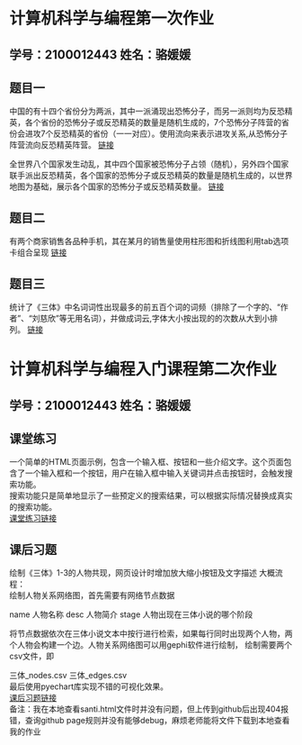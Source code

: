 # 计算机科学与编程第一次作业
## 学号：2100012443 姓名：骆媛媛  
## 题目一
中国的有十四个省份分为两派，其中一派涌现出恐怖分子，而另一派则均为反恐精英，各个省份的恐怖分子或反恐精英的数量是随机生成的，7个恐怖分子阵营的省份会进攻7个反恐精英的省份（一一对应）。使用流向来表示进攻关系,从恐怖分子阵营流向反恐精英阵营。
[链接](https://sjanhk.github.io/chinamap.html)  

全世界八个国家发生动乱，其中四个国家被恐怖分子占领（随机），另外四个国家联手派出反恐精英，各个国家的恐怖分子或反恐精英的数量是随机生成的，以世界地图为基础，展示各个国家的恐怖分子或反恐精英数量。
[链接](https://sjanhk.github.io/counter_strike.html)
## 题目二
有两个商家销售各品种手机，其在某月的销售量使用柱形图和折线图利用tab选项卡组合呈现
[链接](https://sjanhk.github.io/tab_chart.html)
## 题目三
统计了《三体》中名词词性出现最多的前五百个词的词频（排除了一个字的、“作者”、“刘慈欣”等无用名词），并做成词云,字体大小按出现的的次数从大到小排列。
[链接](https://sjanhk.github.io/santi_wordcloud.html)  
# 计算机科学与编程入门课程第二次作业  
## 学号：2100012443 姓名：骆媛媛  
## 课堂练习  
一个简单的HTML页面示例，包含一个输入框、按钮和一些介绍文字。这个页面包含了一个输入框和一个按钮，用户在输入框中输入关键词并点击按钮时，会触发搜索功能。  
搜索功能只是简单地显示了一些预定义的搜索结果，可以根据实际情况替换成真实的搜索功能。  
[课堂练习链接](https://sjanhk.github.io/search_engine.html)  
## 课后习题  
绘制《三体》1-3的人物共现，网页设计时增加放大缩小按钮及文字描述
大概流程：  
绘制人物关系网络图，首先需要有网络节点数据

name 人物名称
desc 人物简介
stage 人物出现在三体小说的哪个阶段  

将节点数据依次在三体小说文本中按行进行检索，如果每行同时出现两个人物，两个人物会构建一个边。人物关系网络图可以用gephi软件进行绘制， 绘制需要两个csv文件，即

三体_nodes.csv
三体_edges.csv  
最后使用pyechart库实现不错的可视化效果。  
[课后习题链接](https://sjanhk.github.io/santi.html)  
备注：我在本地查看santi.html文件时并没有问题，但上传到github后出现404报错，查询github page规则并没有能够debug，麻烦老师能将文件下载到本地查看我的作业

